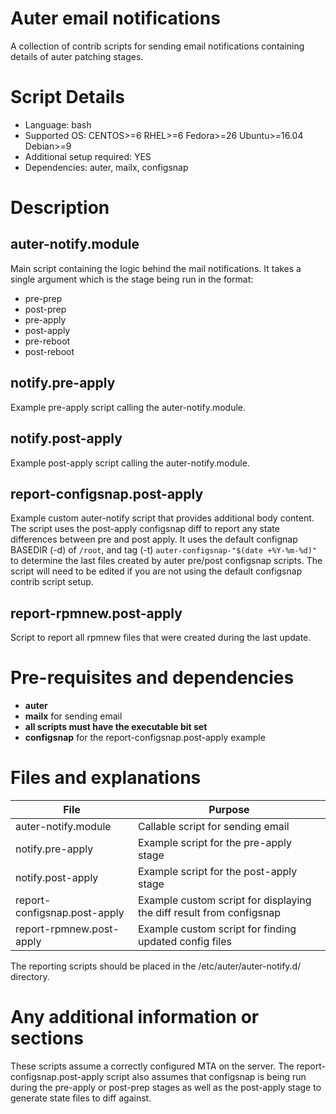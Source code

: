 # Auter email notifications

A collection of contrib scripts for sending email notifications containing
details of auter patching stages.

# Script Details

* Language: bash
* Supported OS: CENTOS>=6 RHEL>=6 Fedora>=26 Ubuntu>=16.04 Debian>=9
* Additional setup required: YES
* Dependencies: auter, mailx, configsnap

# Description

## auter-notify.module

Main script containing the logic behind the mail notifications. It takes a
single argument which is the stage being run in the format:

- pre-prep
- post-prep
- pre-apply
- post-apply
- pre-reboot
- post-reboot

## notify.pre-apply

Example pre-apply script calling the auter-notify.module.

## notify.post-apply

Example post-apply script calling the auter-notify.module.

## report-configsnap.post-apply

Example custom auter-notify script that provides additional body content. The
script uses the post-apply configsnap diff to report any state differences
between pre and post apply. It uses the default confignap BASEDIR (-d) of
`/root`, and tag (-t) `auter-configsnap-"$(date +%Y-%m-%d)"` to determine the
last files created by auter pre/post configsnap scripts. The script will need to
be edited if you are not using the default configsnap contrib script setup.

## report-rpmnew.post-apply

Script to report all rpmnew files that were created during the last update.

# Pre-requisites and dependencies

* **auter**
* **mailx** for sending email
* **all scripts must have the executable bit set**
* **configsnap** for the report-configsnap.post-apply example

# Files and explanations

|             File             |                               Purpose                                |
|------------------------------|----------------------------------------------------------------------|
| auter-notify.module          | Callable script for sending email                                    |
| notify.pre-apply             | Example script for the pre-apply stage                               |
| notify.post-apply            | Example script for the post-apply stage                              |
| report-configsnap.post-apply | Example custom script for displaying the diff result from configsnap |
| report-rpmnew.post-apply     | Example custom script for finding updated config files               |

The reporting scripts should be placed in the /etc/auter/auter-notify.d/ directory.

# Any additional information or sections

These scripts assume a correctly configured MTA on the server. The
report-configsnap.post-apply script also assumes that configsnap is being run
during the pre-apply or post-prep stages as well as the post-apply stage to
generate state files to diff against.
